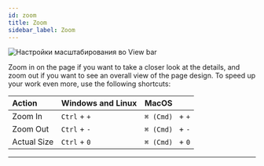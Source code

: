 ```yaml
---
id: zoom
title: Zoom
sidebar_label: Zoom
---
```


![Настройки масштабирования во View bar](https://test-upl.quarkly.io/607d3473b99fb9001fcbcc16/images/docs-new-workarea-viewbar-zoom.png?v=2021-05-15T13:56:15.654Z)

Zoom in on the page if you want to take a closer look at the details, and zoom out if you want to see an overall view of the page design. To speed up your work even more, use the following shortcuts:

| Action      | Windows and Linux | MacOS            |
| :---------- | :---------------- | :--------------- |
| Zoom In     | `Ctrl` + `+`      | `⌘ (Cmd) ` + `+` |
| Zoom Out    | `Ctrl` + `-`      | `⌘ (Cmd) ` + `-` |
| Actual Size | `Ctrl` + `0`      | `⌘ (Cmd) ` + `0` |

---
